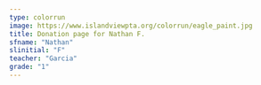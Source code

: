 ```yaml
---
type: colorrun
image: https://www.islandviewpta.org/colorrun/eagle_paint.jpg
title: Donation page for Nathan F.
sfname: "Nathan"
slinitial: "F"
teacher: "Garcia"
grade: "1"
---
```

